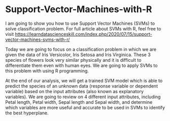 # Support-Vector-Machines-with-R
I am going to show you how to use Support Vector Machines (SVMs) to solve classification problem. For full article about SVMs with R, feel free to visit https://learndatascienceskill.com/index.php/2020/07/15/support-vector-machines-svms-with-r/

Today we are going to focus on a classification problem in which we are given the data of Iris Versicolor, Iris Setosa and Iris Virginica. These 3 species of flowers look very similar physically and it is difficult to differentiate them even with human eyes. We are going to apply SVMs to this problem with using R programming.

At the end of our analysis, we will get a trained SVM model which is able to predict the species of an unknown data (response variable or dependent variable) based on the input attributes (also known as explanatory variables). We are going to review on 4 different input attributes, including Petal length, Petal width, Sepal length and Sepal width, and determine which variables are more useful and accurate to be used in SVMs to identify the best hyperplane.
